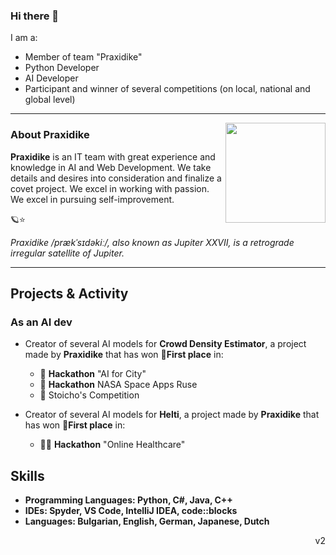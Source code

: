 ### Hi there 👋

I am a:

- Member of team "Praxidike"
- Python Developer
- AI Developer
- Participant and winner of several competitions (on local, national and global level)

 ---
 <p>
 <img width="160" align='right' src="https://i.imgur.com/Ek5IE2A.png">
 </p>

### About Praxidike

**Praxidike** is an IT team with great experience and knowledge in AI and Web Development. We take details and desires into consideration and finalize a covet project. We excel in working with passion. We excel in pursuing self-improvement.

🪐⭐

*Praxidike /prækˈsɪdəkiː/, also known as Jupiter XXVII, is a retrograde irregular satellite of Jupiter.*

  ---

## Projects & Activity

### As an AI dev

- Creator of several AI models for **Crowd Density Estimator**, a project made by **Praxidike** that has won **🥇First place** in:

  - 🤖 **Hackathon** "AI for City"
  - 🚀 **Hackathon** NASA Space Apps Ruse
  - 💩 Stoicho's Competition
  
- Creator of several AI models for **Helti**, a project made by **Praxidike** that has won **🥇First place** in:

  - 🧑‍⚕️ **Hackathon** "Online Healthcare"

## Skills

- **Programming Languages: Python, C#, Java, C++** 
- **IDEs: Spyder, VS Code, IntelliJ IDEA, code::blocks**
- **Languages: Bulgarian, English, German, Japanese, Dutch** 

<p align='right'>v2</p>

